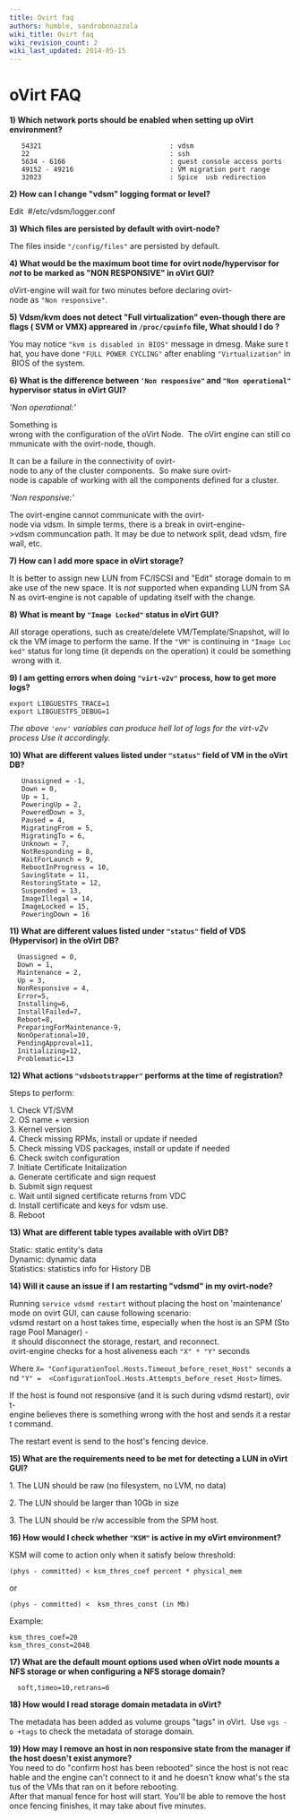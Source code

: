 ```yaml
---
title: Ovirt faq
authors: humble, sandrobonazzola
wiki_title: Ovirt faq
wiki_revision_count: 2
wiki_last_updated: 2014-05-15
---
```


# oVirt FAQ

**1) Which network ports should be enabled when setting up oVirt environment?**

       54321                                : vdsm
       22                                   : ssh
       5634 - 6166                          : guest console access ports
       49152 - 49216                        : VM migration port range
       32023                                : Spice  usb redirection

**2) How can I change "vdsm" logging format or level?**

Edit  #/etc/vdsm/logger.conf 

**3) Which files are persisted by default with ovirt-node?**

The files inside `"/config/files"` are persisted by default.

**4) What would be the maximum boot time for ovirt node/hypervisor for *not* to be marked as "NON RESPONSIVE" in oVirt GUI?**

oVirt-engine will wait for two minutes before declaring ovirt-node as `"Non responsive"`.

**5) Vdsm/kvm does not detect "Full virtualization" even-though there are flags ( SVM or VMX) appreared in `/proc/cpuinfo` file, What should I do ?**

You may notice `"kvm is disabled in BIOS"` message in dmesg. Make sure that, you have done `"FULL POWER CYCLING"` after enabling `"Virtualization"` in BIOS of the system.

**6) What is the difference between `'Non responsive"` and `"Non operational"` hypervisor status in oVirt GUI?**

*'Non operational:'*

Something is wrong with the configuration of the oVirt Node.  The oVirt engine can still communicate with the ovirt-node, though.

It can be a failure in the connectivity of ovirt-node to any of the cluster components.  So make sure ovirt-node is capable of working with all the components defined for a cluster.

*'Non responsive:'*

The ovirt-engine cannot communicate with the ovirt-node via vdsm. In simple terms, there is a break in ovirt-engine->vdsm communcation path. It may be due to network split, dead vdsm, firewall, etc.

**7) How can I add more space in oVirt storage?**

It is better to assign new LUN from FC/ISCSI and "Edit" storage domain to make use of the new space. It is *not* supported when expanding LUN from SAN as ovirt-engine is not capable of updating itself with the change.

**8) What is meant by `"Image Locked"` status in oVirt GUI?**

All storage operations, such as create/delete VM/Template/Snapshot, will lock the VM image to perform the same. If the `"VM"` is continuing in `"Image Locked"` status for long time (it depends on the operation) it could be something wrong with it.

**9) I am getting errors when doing `"virt-v2v"` process, how to get more logs?**

	export LIBGUESTFS_TRACE=1
	export LIBGUESTFS_DEBUG=1

*The above `'env'` variables can produce hell lot of logs for the virt-v2v process Use it accordingly.*

**10) What are different values listed under `"status"` field of VM in the oVirt DB?**

       Unassigned = -1,
       Down = 0,
       Up = 1,
       PoweringUp = 2,
       PoweredDown = 3,
       Paused = 4,
       MigratingFrom = 5,
       MigratingTo = 6,
       Unknown = 7,
       NotResponding = 8,
       WaitForLaunch = 9,
       RebootInProgress = 10,
       SavingState = 11,
       RestoringState = 12,
       Suspended = 13,
       ImageIllegal = 14,
       ImageLocked = 15,
       PoweringDown = 16

**11) What are different values listed under `"status"` field of VDS (Hypervisor) in the oVirt DB?**

      Unassigned = 0,
      Down = 1,
      Maintenance = 2,
      Up = 3,
      NonResponsive = 4,
      Error=5,
      Installing=6,
      InstallFailed=7,
      Reboot=8,
      PreparingForMaintenance-9,
      NonOperational=10,
      PendingApproval=11,
      Initializing=12,
      Problematic=13

**12) What actions `"vdsbootstrapper"` performs at the time of registration?**

Steps to perform:

1. Check VT/SVM<br>
2. OS name + version<br>
3. Kernel version<br>
4. Check missing RPMs, install or update if needed<br>
5. Check missing VDS packages, install or update if needed<br>
6. Check switch configuration<br>
7. Initiate Certificate Initalization<br>
  a. Generate certificate and sign request<br>
  b. Submit sign request<br>
  c. Wait until signed certificate returns from VDC<br>
  d. Install certificate and keys for vdsm use.<br>
8. Reboot

**13) What are different table types available with oVirt DB?**

Static: static entity's data<br>
Dynamic: dynamic data<br>
Statistics: statistics info for History DB

**14) Will it cause an issue if I am restarting "vdsmd" in my ovirt-node?**

Running `service vdsmd restart` without placing the host on 'maintenance' mode on ovirt GUI, can cause following scenario:<br>
vdsmd restart on a host takes time, especially when the host is an SPM (Storage Pool Manager) - it should disconnect the storage, restart, and reconnect.<br>
ovirt-engine checks for a host aliveness each `"X" * "Y"` seconds 

Where `X= "ConfigurationTool.Hosts.Timeout_before_reset_Host" seconds` and `"Y" =  <ConfigurationTool.Hosts.Attempts_before_reset_Host>` times.

If the host is found not responsive (and it is such during vdsmd restart), ovirt-engine believes there is something wrong with the host and sends it a restart command.

The restart event is send to the host's fencing device.

**15) What are the requirements need to be met for detecting a LUN in oVirt GUI?**

1. The LUN should be raw (no filesystem, no LVM, no data)

2. The LUN should be larger than 10Gb in size

3. The LUN should be r/w accessible from the SPM host.

**16) How would I check whether `"KSM"` is active in my oVirt environment?**

KSM will come to action only when it satisfy below threshold:

	(phys - committed) < ksm_thres_coef percent * physical_mem

or

	(phys - committed) <  ksm_thres_const (in Mb)

Example:

	ksm_thres_coef=20
	ksm_thres_const=2048

**17) What are the default mount options used when oVirt node mounts a NFS storage or when configuring a NFS storage domain?**

      soft,timeo=10,retrans=6

**18) How would I read storage domain metadata in oVirt?**

The metadata has been added as volume groups "tags" in oVirt.  Use `vgs -o +tags` to check the metadata of storage domain.

**19) How may I remove an host in non responsive state from the manager if the host doesn't exist anymore?**
      You need to do "confirm host has been rebooted" since the host is not reachable and the engine can't connect to it and he doesn't know what's the status of the VMs that ran on it before rebooting. After that manual fence for host will start. You'll be able to remove the host once fencing finishes, it may take about five minutes.
